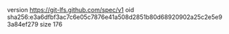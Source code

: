 version https://git-lfs.github.com/spec/v1
oid sha256:e3a6dfbf3ac7c6e05c7876e41a508d2851b80d68920902a25c2e5e93a84ef279
size 176
